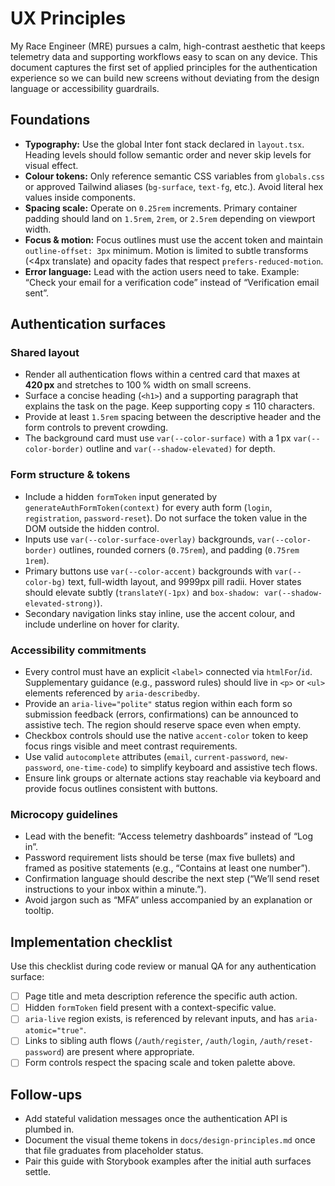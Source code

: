 # UX Principles

My Race Engineer (MRE) pursues a calm, high-contrast aesthetic that keeps telemetry data and supporting workflows easy to scan on any device. This document captures the first set of applied principles for the authentication experience so we can build new screens without deviating from the design language or accessibility guardrails.

## Foundations

- **Typography:** Use the global Inter font stack declared in `layout.tsx`. Heading levels should follow semantic order and never skip levels for visual effect.
- **Colour tokens:** Only reference semantic CSS variables from `globals.css` or approved Tailwind aliases (`bg-surface`, `text-fg`, etc.). Avoid literal hex values inside components.
- **Spacing scale:** Operate on `0.25rem` increments. Primary container padding should land on `1.5rem`, `2rem`, or `2.5rem` depending on viewport width.
- **Focus & motion:** Focus outlines must use the accent token and maintain `outline-offset: 3px` minimum. Motion is limited to subtle transforms (<4px translate) and opacity fades that respect `prefers-reduced-motion`.
- **Error language:** Lead with the action users need to take. Example: “Check your email for a verification code” instead of “Verification email sent”.

## Authentication surfaces

### Shared layout

- Render all authentication flows within a centred card that maxes at **420 px** and stretches to 100 % width on small screens.
- Surface a concise heading (`<h1>`) and a supporting paragraph that explains the task on the page. Keep supporting copy ≤ 110 characters.
- Provide at least `1.5rem` spacing between the descriptive header and the form controls to prevent crowding.
- The background card must use `var(--color-surface)` with a 1 px `var(--color-border)` outline and `var(--shadow-elevated)` for depth.

### Form structure & tokens

- Include a hidden `formToken` input generated by `generateAuthFormToken(context)` for every auth form (`login`, `registration`, `password-reset`). Do not surface the token value in the DOM outside the hidden control.
- Inputs use `var(--color-surface-overlay)` backgrounds, `var(--color-border)` outlines, rounded corners (`0.75rem`), and padding (`0.75rem 1rem`).
- Primary buttons use `var(--color-accent)` backgrounds with `var(--color-bg)` text, full-width layout, and 9999px pill radii. Hover states should elevate subtly (`translateY(-1px)` and `box-shadow: var(--shadow-elevated-strong)`).
- Secondary navigation links stay inline, use the accent colour, and include underline on hover for clarity.

### Accessibility commitments

- Every control must have an explicit `<label>` connected via `htmlFor`/`id`. Supplementary guidance (e.g., password rules) should live in `<p>` or `<ul>` elements referenced by `aria-describedby`.
- Provide an `aria-live="polite"` status region within each form so submission feedback (errors, confirmations) can be announced to assistive tech. The region should reserve space even when empty.
- Checkbox controls should use the native `accent-color` token to keep focus rings visible and meet contrast requirements.
- Use valid `autocomplete` attributes (`email`, `current-password`, `new-password`, `one-time-code`) to simplify keyboard and assistive tech flows.
- Ensure link groups or alternate actions stay reachable via keyboard and provide focus outlines consistent with buttons.

### Microcopy guidelines

- Lead with the benefit: “Access telemetry dashboards” instead of “Log in”.
- Password requirement lists should be terse (max five bullets) and framed as positive statements (e.g., “Contains at least one number”).
- Confirmation language should describe the next step (“We’ll send reset instructions to your inbox within a minute.”).
- Avoid jargon such as “MFA” unless accompanied by an explanation or tooltip.

## Implementation checklist

Use this checklist during code review or manual QA for any authentication surface:

- [ ] Page title and meta description reference the specific auth action.
- [ ] Hidden `formToken` field present with a context-specific value.
- [ ] `aria-live` region exists, is referenced by relevant inputs, and has `aria-atomic="true"`.
- [ ] Links to sibling auth flows (`/auth/register`, `/auth/login`, `/auth/reset-password`) are present where appropriate.
- [ ] Form controls respect the spacing scale and token palette above.

## Follow-ups

- Add stateful validation messages once the authentication API is plumbed in.
- Document the visual theme tokens in `docs/design-principles.md` once that file graduates from placeholder status.
- Pair this guide with Storybook examples after the initial auth surfaces settle.
